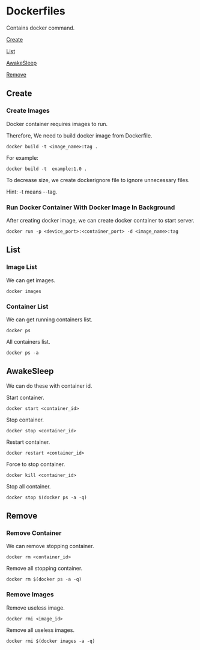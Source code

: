 # Dockerfiles

Contains docker command.

[Create](#Create)

[List](#List)

[AwakeSleep](#AwakeSleep)

[Remove](#Remove)

## Create

### Create Images

Docker container requires images to run.

Therefore, We need to build docker image from Dockerfile.

```
docker build -t <image_name>:tag .
```

For example: 

```
docker build -t  example:1.0 .
```

To decrease size, we create dockerignore file to ignore unnecessary files.

Hint: -t means --tag.

### Run Docker Container With Docker Image In Background

After creating docker image, we can create docker container to start server.

```
docker run -p <device_port>:<container_port> -d <image_name>:tag
```

## List

### Image List

We can get images.

```
docker images
```

### Container List 

We can get running containers list.

```
docker ps 
```

All containers list.

```
docker ps -a 
```

## AwakeSleep

We can do these with container id.

Start container.

```
docker start <container_id>
```

Stop container.

```
docker stop <container_id>
```

Restart container.

```
docker restart <container_id>
```

Force to stop container.

```
docker kill <container_id>
```

Stop all container.

```
docker stop $(docker ps -a -q) 
```

## Remove

### Remove Container
We can remove stopping container.

```
docker rm <container_id>
```

Remove all stopping container.

```
docker rm $(docker ps -a -q)
```

### Remove Images

Remove useless image.

```
docker rmi <image_id>
```

Remove all useless images.

```
docker rmi $(docker images -a -q)
```
